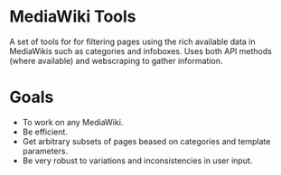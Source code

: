 # MediaWiki Tools

A set of tools for for filtering pages using the rich available data in MediaWikis such as categories and infoboxes. Uses both API methods (where available) and webscraping to gather information.

# Goals

- To work on any MediaWiki.
- Be efficient.
- Get arbitrary subsets of pages beased on categories and template parameters.
- Be very robust to variations and inconsistencies in user input.